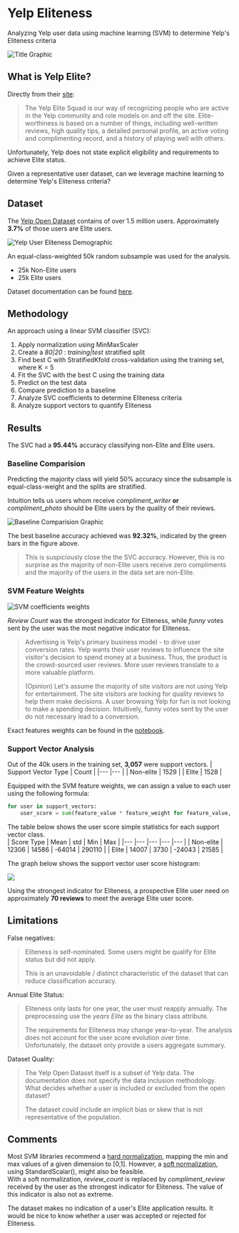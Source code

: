 # Yelp Eliteness

Analyzing Yelp user data using machine learning (SVM) to determine Yelp's Eliteness criteria

![Title Graphic](assets/Title.png)
<!-- <img src="assets/Title.png" width=100%> -->

## What is Yelp Elite?

Directly from their [site](https://www.yelp-support.com/article/What-is-Yelps-Elite-Squad?l=en_US):
> The Yelp Elite Squad is our way of recognizing people who are active in the Yelp community and role models on and off the site. Elite-worthiness is based on a number of things, including well-written reviews, high quality tips, a detailed personal profile, an active voting and complimenting record, and a history of playing well with others.

Unfortunately, Yelp does not state explicit eligibility and requirements to achieve Elite status. 

Given a representative user dataset, can we leverage machine learning to determine Yelp's Eliteness criteria?

## Dataset

The [Yelp Open Dataset](https://www.yelp.com/dataset) contains of over 1.5 million users. Approximately **3.7%** of those users are Elite users.

![Yelp User Eliteness Demographic](assets/Yelp_User_Eliteness_Demographic.png)

An equal-class-weighted 50k random subsample was used for the analysis.  
* 25k Non-Elite users
* 25k Elite users

Dataset documentation can be found [here](https://www.yelp.com/dataset/documentation/main).

## Methodology

An approach using a linear SVM classifier (SVC):
1. Apply normalization using MinMaxScaler
2. Create a *80|20* : *training|test* stratified split
2. Find best C with StratifiedKfold cross-validation using the training set, where K = 5
3. Fit the SVC with the best C using the training data
4. Predict on the test data
5. Compare prediction to a baseline
6. Analyze SVC coefficients to determine Eliteness criteria
7. Analyze support vectors to quantify Eliteness

## Results

The SVC had a **95.44%** accuracy classifying non-Elite and Elite users.

### Baseline Comparision

Predicting the majority class will yield 50% accuracy since the subsample is equal-class-weight and the splits are stratified.

Intuition tells us users whom receive *compliment_writer* **or** *compliment_photo* should be Elite users by the quality of their reviews.

![Baseline Comparision Graphic](img_res/baseline_quantile_comparision_minmaxscaler.png)

The best baseline accuracy achieved was **92.32%**, indicated by the green bars in the figure above. 
> This is suspiciously close the the SVC accuracy. However, this is no surprise as the majority of non-Elite users receive zero compliments and the majority of the users in the data set are non-Elite. 

### SVM Feature Weights

![SVM coefficients weights](img_res/feature_weights_minmaxscaler.png)

*Review Count* was the strongest indicator for Eliteness, while *funny* votes sent by the user was the most negative indicator for Eliteness.
> Advertising is Yelp's primary business model - to drive user conversion rates. Yelp wants their user reviews to influence the site visitor's decision to spend money at a business. Thus, the product is the crowd-sourced user reviews. More user reviews translate to a more valuable platform. 
>
> (Opinion) Let's assume the majority of site visitors are not using Yelp for entertainment. The site visitors are looking for quality reviews to help them make decisions. A user browsing Yelp for fun is not looking to make a spending decision. Intuitively, funny votes sent by the user do not necessary lead to a conversion. 

Exact features weights can be found in the [notebook](yelp_eliteness-support_vector.ipynb).

### Support Vector Analysis

Out of the 40k users in the training set, **3,057** were support vectors.
| Support Vector Type | Count	|
|---	              |---  	|
| Non-elite           | 1529    |
| Elite 	          | 1528	|


Equipped with the SVM feature weights, we can assign a value to each user using the following formula:  
~~~python
for user in support_vectors:
    user_score = sum(feature_value * feature_weight for feature_value, feature_weight in zip(user.iteritems(), svm.coef_))
~~~

The table below shows the user score simple statistics for each support vector class.  
| Score Type |  Mean	|  std 	|  Min 	 |  Max   |
|---	     |---	    |---	|---	 |---	  |
| Non-elite  | 12306    | 14586 | -64014 | 290110 |
| Elite 	 | 14007	| 3730 	| -24043 | 21585  |

The graph below shows the support vector user score histogram:

![](img_res/support_vector_score_histogram_auto-bin.png)

Using the strongest indicator for Eliteness, a prospective Elite user need on approximately **70 reviews** to meet the average Elite user score.

## Limitations

False negatives:  
> Eliteness is self-nominated. Some users might be qualify for Elite status but did not apply.
>
> This is an unavoidable / distinct characteristic of the dataset that can reduce classification accuracy.

Annual Elite Status:
> Eliteness only lasts for one year, the user must reapply annually. The preprocessing use the *years Elite* as the binary class attribute.
>
> The requirements for Eliteness may change year-to-year. The analysis does not account for the user score evolution over time. Unfortunately, the dataset only provide a users aggregate summary.

Dataset Quality:  
> The Yelp Open Dataset itself is a subset of Yelp data. The documentation does not specify the data inclusion methodology. What decides whether a user is included or excluded from the open dataset?
>
> The dataset could include an implicit bias or skew that is not representative of the population.

## Comments

Most SVM libraries recommend a [hard normalization](https://www.csie.ntu.edu.tw/~cjlin/papers/guide/guide.pdf), mapping the min and max values of a given dimension to [0,1]. However, a [soft normalization](https://neerajkumar.org/writings/svm/), using StandardScalar(), might also be feasible.  
With a soft normalization, *review_count* is replaced by *compliment_review* received by the user as the strongest indicator for Eliteness. The value of this indicator is also not as extreme.

The dataset makes no indication of a user's Elite application results. It would be nice to know whether a user was accepted or rejected for Eliteness.